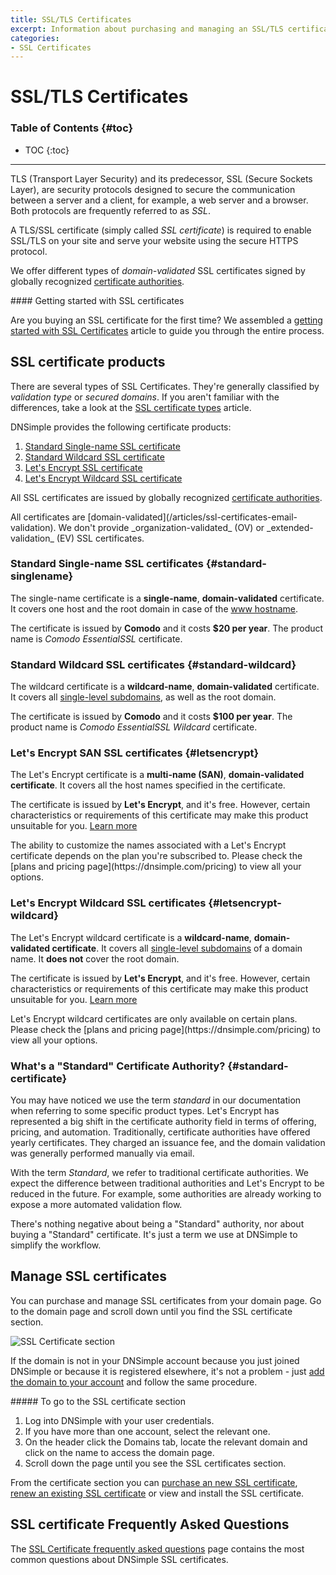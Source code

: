 ```yaml
---
title: SSL/TLS Certificates
excerpt: Information about purchasing and managing an SSL/TLS certificate with DNSimple.
categories:
- SSL Certificates
---
```


# SSL/TLS Certificates

### Table of Contents {#toc}

* TOC
{:toc}

---

TLS (Transport Layer Security) and its predecessor, SSL (Secure Sockets Layer), are security protocols designed to secure the communication between a server and a client, for example, a web server and a browser. Both protocols are frequently referred to as _SSL_.

A TLS/SSL certificate (simply called _SSL certificate_) is required to enable SSL/TLS on your site and serve your website using the secure HTTPS protocol.

We offer different types of _domain-validated_ SSL certificates signed by globally recognized [certificate authorities](/articles/ssl-certificate-authorities).

<tip>
#### Getting started with SSL certificates

Are you buying an SSL certificate for the first time? We assembled a [getting started with SSL Certificates](/articles/getting-started-ssl-certificates) article to guide you through the entire process.
</tip>


## SSL certificate products

There are several types of SSL Certificates. They're generally classified by _validation type_ or _secured domains_. If you aren't familiar with the differences, take a look at the [SSL certificate types](/articles/ssl-certificates-types) article.

DNSimple provides the following certificate products:

1. [Standard Single-name SSL certificate](#standard-singlename)
1. [Standard Wildcard SSL certificate](#standard-wildcard)
1. [Let's Encrypt SSL certificate](#letsencrypt)
1. [Let's Encrypt Wildcard SSL certificate](#letsencrypt-wildcard)

All SSL certificates are issued by globally recognized [certificate authorities](/articles/what-ssl-certificate-authorities).

<info>
All certificates are [domain-validated](/articles/ssl-certificates-email-validation). We don't provide _organization-validated_ (OV) or _extended-validation_ (EV) SSL certificates. 
</info>

### Standard Single-name SSL certificates {#standard-singlename}

The single-name certificate is a **single-name**, **domain-validated** certificate. It covers one host and the root domain in case of the [www hostname](/articles/ssl-certificate-names).

The certificate is issued by **Comodo** and it costs **$20 per year**. The product name is _Comodo EssentialSSL_ certificate.

### Standard Wildcard SSL certificates {#standard-wildcard}

The wildcard certificate is a **wildcard-name**, **domain-validated** certificate. It covers all [single-level subdomains](/articles/ssl-certificate-names), as well as the root domain.

The certificate is issued by **Comodo** and it costs **$100 per year**. The product name is _Comodo EssentialSSL Wildcard_ certificate.

### Let's Encrypt SAN SSL certificates {#letsencrypt}

The Let's Encrypt certificate is a **multi-name (SAN)**, **domain-validated certificate**. It covers all the host names specified in the certificate.

The certificate is issued by **Let's Encrypt**, and it's free. However, certain characteristics or requirements of this certificate may make this product unsuitable for you. [Learn more](/articles/letsencrypt#products)

<info>
The ability to customize the names associated with a Let's Encrypt certificate depends on the plan you're subscribed to. Please check the [plans and pricing page](https://dnsimple.com/pricing) to view all your options.
</info>

### Let's Encrypt Wildcard SSL certificates {#letsencrypt-wildcard}

The Let's Encrypt wildcard certificate is a **wildcard-name**, **domain-validated certificate**. It covers all [single-level subdomains](/articles/ssl-certificate-names) of a domain name. It **does not** cover the root domain.

The certificate is issued by **Let's Encrypt**, and it's free. However, certain characteristics or requirements of this certificate may make this product unsuitable for you. [Learn more](/articles/letsencrypt#products)

<info>
Let's Encrypt wildcard certificates are only available on certain plans. Please check the [plans and pricing page](https://dnsimple.com/pricing) to view all your options.
</info>

### What's a "Standard" Certificate Authority? {#standard-certificate}

You may have noticed we use the term _standard_ in our documentation when referring to some specific product types. Let's Encrypt has represented a big shift in the certificate authority field in terms of offering, pricing, and automation. Traditionally, certificate authorities have offered yearly certificates. They charged an issuance fee, and the domain validation was generally performed manually via email.

With the term _Standard_, we refer to traditional certificate authorities. We expect the difference between traditional authorities and Let's Encrypt to be reduced in the future. For example, some authorities are already working to expose a more automated validation flow.

There's nothing negative about being a "Standard" authority, nor about buying a "Standard" certificate. It's just a term we use at DNSimple to simplify the workflow.

## Manage SSL certificates

You can purchase and manage SSL certificates from your domain page. Go to the domain page and scroll down until you find the SSL certificate section.

![SSL Certificate section](/files/domain-ssl-certificates-section.png)

If the domain is not in your DNSimple account because you just joined DNSimple or because it is registered elsewhere, it's not a problem - just [add the domain to your account](/articles/adding-domain) and follow the same procedure.

<div class="section-steps" markdown="1">
##### To go to the SSL certificate section

1.  Log into DNSimple with your user credentials.
1.  If you have more than one account, select the relevant one.
1.  On the header click the <label>Domains</label> tab, locate the relevant domain and click on the name to access the domain page.
1.  Scroll down the page until you see the <label>SSL certificates</label> section.
</div>

From the certificate section you can [purchase an new SSL certificate](/articles/purchasing-ssl-certificates), [renew an existing SSL certificate](/articles/renewing-ssl-certificate) or view and install the SSL certificate.


## SSL certificate Frequently Asked Questions

The [SSL Certificate frequently asked questions](/articles/faq-ssl-certificates) page contains the most common questions about DNSimple SSL certificates.
